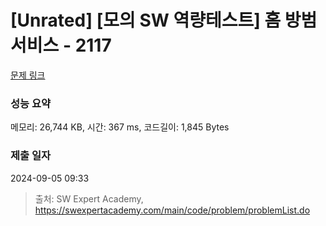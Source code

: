 # [Unrated] [모의 SW 역량테스트] 홈 방범 서비스 - 2117 

[문제 링크](https://swexpertacademy.com/main/code/problem/problemDetail.do?contestProbId=AV5V61LqAf8DFAWu) 

### 성능 요약

메모리: 26,744 KB, 시간: 367 ms, 코드길이: 1,845 Bytes

### 제출 일자

2024-09-05 09:33



> 출처: SW Expert Academy, https://swexpertacademy.com/main/code/problem/problemList.do